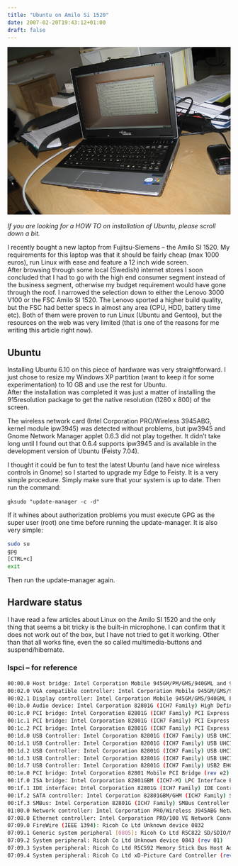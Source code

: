 ```yaml
---
title: "Ubuntu on Amilo Si 1520"
date: 2007-02-20T19:43:12+01:00
draft: false
---
```


![](/amilo.jpg)

_If you are looking for a HOW TO on installation of Ubuntu, please scroll down a bit._

I recently bought a new laptop from Fujitsu-Siemens – the Amilo SI 1520. My requirements for this laptop was that it should be fairly cheap (max 1000 euros), run Linux with ease and feature a 12 inch wide screen.  
After browsing through some local (Swedish) internet stores I soon concluded that I had to go with the high end consumer segment instead of the business segment, otherwise my budget requirement would have gone through the roof. I narrowed the selection down to either the Lenovo 3000 V100 or the FSC Amilo SI 1520. The Lenovo sported a higher build quality, but the FSC had better specs in almost any area (CPU, HDD, battery time etc). Both of them were proven to run Linux (Ubuntu and Gentoo), but the resources on the web was very limited (that is one of the reasons for me writing this article right now).

## Ubuntu

Installing Ubuntu 6.10 on this piece of hardware was very straightforward. I just chose to resize my Windows XP partition (want to keep it for some experimentation) to 10 GB and use the rest for Ubuntu.  
After the installation was completed it was just a matter of installing the 915resolution package to get the native resolution (1280 x 800) of the screen.

The wireless network card (Intel Corporation PRO/Wireless 3945ABG, kernel module ipw3945) was detected without problems, but ipw3945 and Gnome Network Manager applet 0.6.3 did not play together. It didn’t take long until I found out that 0.6.4 supports ipw3945 and is available in the development version of Ubuntu (Feisty 7.04).

I thought it could be fun to test the latest Ubuntu (and have nice wireless controls in Gnome) so I started to upgrade my Edge to Feisty. It is a very simple procedure. Simply make sure that your system is up to date. Then run the command:

`gksudo "update-manager -c -d"`

If it whines about authorization problems you must execute GPG as the super user (root) one time before running the update-manager. It is also very simple:

```bash
sudo su  
gpg  
[CTRL+c]  
exit
```

Then run the update-manager again.

## Hardware status

I have read a few articles about Linux on the Amilo SI 1520 and the only thing that seems a bit tricky is the built-in microphone. I can confirm that it does not work out of the box, but I have not tried to get it working. Other than that all works fine, even the so called multimedia-buttons and suspend/hibernate.

### lspci – for reference

```bash
00:00.0 Host bridge: Intel Corporation Mobile 945GM/PM/GMS/940GML and 945GT Express Memory Controller Hub (rev 03)  
00:02.0 VGA compatible controller: Intel Corporation Mobile 945GM/GMS/940GML Express Integrated Graphics Controller (rev 03)  
00:02.1 Display controller: Intel Corporation Mobile 945GM/GMS/940GML Express Integrated Graphics Controller (rev 03)  
00:1b.0 Audio device: Intel Corporation 82801G (ICH7 Family) High Definition Audio Controller (rev 02)  
00:1c.0 PCI bridge: Intel Corporation 82801G (ICH7 Family) PCI Express Port 1 (rev 02)  
00:1c.1 PCI bridge: Intel Corporation 82801G (ICH7 Family) PCI Express Port 2 (rev 02)  
00:1c.2 PCI bridge: Intel Corporation 82801G (ICH7 Family) PCI Express Port 3 (rev 02)  
00:1d.0 USB Controller: Intel Corporation 82801G (ICH7 Family) USB UHCI #1 (rev 02)  
00:1d.1 USB Controller: Intel Corporation 82801G (ICH7 Family) USB UHCI #2 (rev 02)  
00:1d.2 USB Controller: Intel Corporation 82801G (ICH7 Family) USB UHCI #3 (rev 02)  
00:1d.3 USB Controller: Intel Corporation 82801G (ICH7 Family) USB UHCI #4 (rev 02)  
00:1d.7 USB Controller: Intel Corporation 82801G (ICH7 Family) USB2 EHCI Controller (rev 02)  
00:1e.0 PCI bridge: Intel Corporation 82801 Mobile PCI Bridge (rev e2)  
00:1f.0 ISA bridge: Intel Corporation 82801GBM (ICH7-M) LPC Interface Bridge (rev 02)  
00:1f.1 IDE interface: Intel Corporation 82801G (ICH7 Family) IDE Controller (rev 02)  
00:1f.2 SATA controller: Intel Corporation 82801GBM/GHM (ICH7 Family) Serial ATA Storage Controller AHCI (rev 02)  
00:1f.3 SMBus: Intel Corporation 82801G (ICH7 Family) SMBus Controller (rev 02)  
01:00.0 Network controller: Intel Corporation PRO/Wireless 3945ABG Network Connection (rev 02)  
07:08.0 Ethernet controller: Intel Corporation PRO/100 VE Network Connection (rev 02)  
07:09.0 FireWire (IEEE 1394): Ricoh Co Ltd Unknown device 0832  
07:09.1 Generic system peripheral [0805]: Ricoh Co Ltd R5C822 SD/SDIO/MMC/MS/MSPro Host Adapter (rev 19)  
07:09.2 System peripheral: Ricoh Co Ltd Unknown device 0843 (rev 01)  
07:09.3 System peripheral: Ricoh Co Ltd R5C592 Memory Stick Bus Host Adapter (rev 0a)  
07:09.4 System peripheral: Ricoh Co Ltd xD-Picture Card Controller (rev 05)
```
